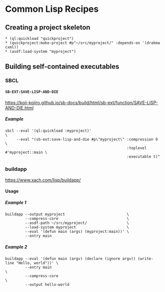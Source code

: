 # Common Lisp Recipes

## Creating a project skeleton

```
* (ql:quickload "quickproject")
* (quickproject:make-project #p"~/src/myproject/" :depends-on '(drakma cxml))
* (asdf:load-system "myproject")
```

## Building self-contained executables

### SBCL

#### `SB-EXT:SAVE-LISP-AND-DIE`

https://koji-kojiro.github.io/sb-docs/build/html/sb-ext/function/SAVE-LISP-AND-DIE.html

##### Example
```
sbcl --eval '(ql:quickload :myproject)'                                            \
     --eval "(sb-ext:save-lisp-and-die #p\"myproject\" :compression 9              \
                                                       :toplevel #'myproject::main \
                                                       :executable t)"
```

### buildapp

https://www.xach.com/lisp/buildapp/

#### Usage

##### Example 1
```
buildapp --output myproject                            \
         --compress-core                               \
         --asdf-path ~/src/myproject/                  \
         --load-system myproject                       \
         --eval '(defun main (args) (myproject:main))' \
         --entry main
```

##### Example 2
```
buildapp --eval '(defun main (argv) (declare (ignore argv)) (write-line "Hello, world"))' \
         --entry main                                                                     \
         --compress-core                                                                  \
         --output hello-world
```